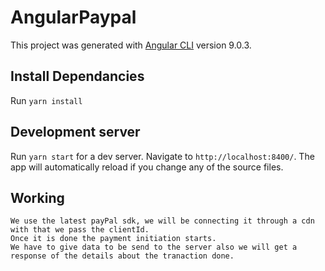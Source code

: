 # AngularPaypal

This project was generated with [Angular CLI](https://github.com/angular/angular-cli) version 9.0.3.

## Install Dependancies

Run `yarn install` 

## Development server

Run `yarn start` for a dev server. Navigate to `http://localhost:8400/`. The app will automatically reload if you change any of the source files.

## Working
```
We use the latest payPal sdk, we will be connecting it through a cdn with that we pass the clientId.
Once it is done the payment initiation starts.
We have to give data to be send to the server also we will get a response of the details about the tranaction done.

```
